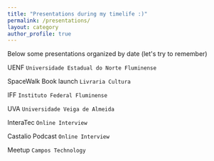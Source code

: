 ```yaml
---
title: "Presentations during my timelife :)"
permalink: /presentations/
layout: category
author_profile: true
---
```

Below some presentations organized by date (let's try to remember)

UENF `Universidade Estadual do Norte Fluminense`

SpaceWalk Book launch `Livraria Cultura`

IFF `Instituto Federal Fluminense`

UVA `Universidade Veiga de Almeida`

InteraTec `Online Interview`

Castalio Podcast `Online Interview`

Meetup `Campos Technology`

